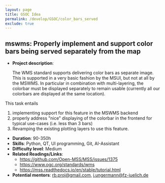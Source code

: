 ```yaml
---
layout: page 
title: GSOC Idea
permalink: /develop/GSOC/color_bars_served
exclude: true
---
```

## mswms: Properly implement and support color bars being served separately from the map

- **Project description**:

  The WMS standard supports delivering color bars as separate image. 
  This is supported in a very basic fashion by the MSUI, but not at all by the MSWMS. 
  In particular in combination with multi-layering, the colorbar must be displayed separately to remain 
  usable (currently all our colorbars are displayed at the same location).

This task entails

1. implementing support for this feature in the MSWMS backend
2. properly address "nice" displaying of the colorbar in the frontend for typical use-cases (i.e. less than 3 bars)
3. Revamping the existing plotting layers to use this feature.

- **Duration**: 90-350h
- **Skills**: Python, QT, UI programming, Git, AI-Assistant
- **Difficulty level**: Medium
- **Related Readings/Links**:
  - https://github.com/Open-MSS/MSS/issues/1375
  - https://www.ogc.org/standards/wms
  - https://mss.readthedocs.io/en/stable/tutorial.html
- **Potential mentors**: rb.proj@gmail.com, j.ungermann@fz-juelich.de
